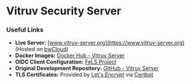 # Vitruv Security Server

### Useful Links
- **Live Server:** [www.vitruv-server.org](https://www.vitruv-server.org) (Hosted on [bwCloud](https://www.bw-cloud.org/))
- **Docker Images:** [Docker Hub - Vitruv Server](https://hub.docker.com/r/bluesbird/vitruvserver/tags)
- **OIDC Client Configuration:** [FeLS Project](https://fels.scc.kit.edu/project)
- **Original Development Repository:** [GitHub - Vitruv Server](https://github.com/bluesbird/VitruvServer)
- **TLS Certificates:** Provided by [Let's Encrypt](https://letsencrypt.org/) via [Certbot](https://certbot.eff.org/)
